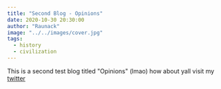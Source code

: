 ```yaml
---
title: "Second Blog - Opinions"
date: 2020-10-30 20:30:00
author: "Raunack"
image: "../../images/cover.jpg"
tags:
  - history
  - civilization
---
```


This is a second test blog titled "Opinions" (lmao) how about yall visit my <a href="https://www.twitter.com/LeRaunack" class="link">twitter</a>

